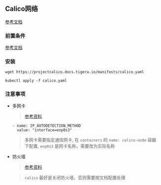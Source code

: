## Calico网络

[参考文档](https://projectcalico.docs.tigera.io/getting-started/kubernetes/self-managed-onprem/onpremises)

### 前置条件

[参考文档](https://projectcalico.docs.tigera.io/getting-started/kubernetes/requirements)

### 安装

```
wget https://projectcalico.docs.tigera.io/manifests/calico.yaml
```

```
kubectl apply -f calico.yaml
```

### 注意事项

- 多网卡

  > [参考资料](https://projectcalico.docs.tigera.io/reference/node/configuration#configuring-bgp-networking)

  ```
  - name: IP_AUTODETECTION_METHOD
    value: "interface=enp0s3"
  ```

  > 多网卡需要指定通信网卡, 在 `containers` 的 `name: calico-node` 容器下配置, `enp0s3` 是网卡名称，需要改为实际名称

- 防火墙

  > [参考资料](https://projectcalico.docs.tigera.io/getting-started/kubernetes/requirements)

  > `calico` 最好是关闭防火墙，否则需要按文档配置处理